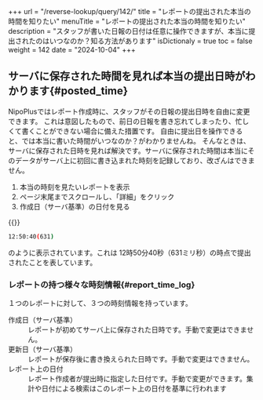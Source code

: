 +++
url = "/reverse-lookup/query/142/"
title = "レポートの提出された本当の時間を知りたい"
menuTitle = "レポートの提出された本当の時間を知りたい"
description = "スタッフが書いた日報の日付は任意に操作できますが、本当に提出されたのはいつなのか？知る方法があります"
isDictionaly = true
toc = false
weight = 142
date = "2024-10-04"
+++

## サーバに保存された時間を見れば本当の提出日時がわかります{#posted_time}

NipoPlusではレポート作成時に、スタッフがその日報の提出日時を自由に変更できます。
これは意図したもので、前日の日報を書き忘れてしまったり、忙しくて書くことができない場合に備えた措置です。
自由に提出日を操作できると、では本当に書いた時間がいつなのか？がわかりませんね。
そんなときは、サーバに保存された日時を見れば解決です。サーバに保存された時間は本当にそのデータがサーバ上に初回に書き込まれた時刻を記録しており、改ざんはできません。

1. 本当の時刻を見たいレポートを表示
2. ページ末尾までスクロールし、「詳細」をクリック
3. 作成日（サーバ基準）の日付を見る

{{<iTablet filename="img/postTime" msg="サーバ基準の日付を見れば本当の時間がわかるよ" alice="pc">}}

```bash {frame="none"}
12:50:40(631)
```

のように表示されています。これは 12時50分40秒（631ミリ秒）の時点で提出されたことを表しています。

### レポートの持つ様々な時刻情報{#report_time_log}

１つのレポートに対して、３つの時刻情報を持っています。

<dl class="basic">
<dt>作成日（サーバ基準）</dt>
<dd>レポートが初めてサーバ上に保存された日時です。手動で変更はできません。</dd>
<dt>更新日（サーバ基準）</dt>
<dd>レポートが保存後に書き換えられた日時です。手動で変更はできません。</dd>
<dt>レポート上の日付</dt>
<dd>レポート作成者が提出時に指定した日付です。手動で変更ができます。集計や日付による検索はこのレポート上の日付を基準に行われます</dd>
</dl>
